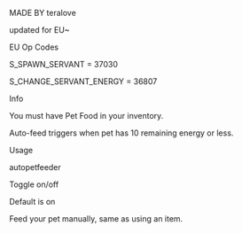 MADE BY teralove

updated for EU~

EU Op Codes

S_SPAWN_SERVANT = 37030

S_CHANGE_SERVANT_ENERGY = 36807


Info

You must have Pet Food in your inventory.

Auto-feed triggers when pet has 10 remaining energy or less.

Usage

autopetfeeder

Toggle on/off

Default is on

Feed your pet manually, same as using an item.

